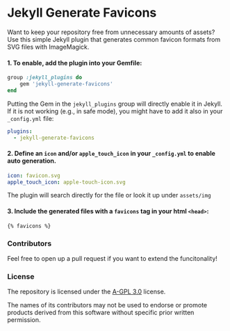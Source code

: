 # Jekyll Generate Favicons

Want to keep your repository free from unnecessary amounts of assets?
Use this simple Jekyll plugin that generates common favicon formats from SVG files with ImageMagick.

#### 1. To enable, add the plugin into your Gemfile:

```ruby
group :jekyll_plugins do
    gem 'jekyll-generate-favicons'
end
```

Putting the Gem in the `jekyll_plugins` group will directly enable it in Jekyll. If it is not working (e.g., in safe mode), you might have to add it also in your `_config.yml` file:

```yaml
plugins:
  - jekyll-generate-favicons
```
    
#### 2. Define an `icon` and/or `apple_touch_icon` in your `_config.yml` to enable auto generation.

```yaml
icon: favicon.svg
apple_touch_icon: apple-touch-icon.svg
```

The plugin will search directly for the file or look it up under `assets/img`

#### 3. Include the generated files with a `favicons` tag in your html `<head>`:

    {% favicons %}

### Contributors

Feel free to open up a pull request if you want to extend the funcitonality!

### License

The repository is licensed under the [A-GPL 3.0](https://www.gnu.org/licenses/agpl-3.0.html) license.

The names of its contributors may not be used to endorse or promote products derived from this software without specific prior written permission.
